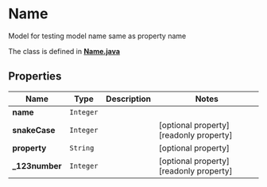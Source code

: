 

# Name

Model for testing model name same as property name

The class is defined in **[Name.java](../../src/main/java/org/openapitools/model/Name.java)**

## Properties

Name | Type | Description | Notes
------------ | ------------- | ------------- | -------------
**name** | `Integer` |  | 
**snakeCase** | `Integer` |  |  [optional property] [readonly property]
**property** | `String` |  |  [optional property]
**_123number** | `Integer` |  |  [optional property] [readonly property]






